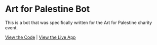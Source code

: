 # Art for Palestine Bot

This is a bot that was specifically written for the Art for Palestine charity event.

[View the Code](https://github.com/nhcarrigan/art-for-palestine-bot) | [View the Live App](https://discord.gg/kHNyb6Vyf8)
